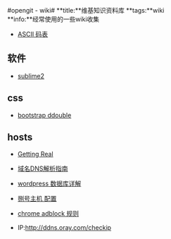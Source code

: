 #opengit - wiki#
**title:**维基知识资料库
**tags:**wiki   
**info:**经常使用的一些wiki收集

* [ASCII 码表](ascii)

## 软件
* [sublime2](sublime)

## css
* [bootstrap ddouble](bootstrap-ddouble-bsle)

## hosts
* [Getting Real](doc/getting-real)
* [域名DNS解析指南](host/domains-dns)
* [wordpress 数据库详解](php/open/wordpress-mysql)
* [捌号主机 配置](host/8host)
* [chrome adblock 规则](doc/chrome.adblock.rule)

* IP:http://ddns.oray.com/checkip
